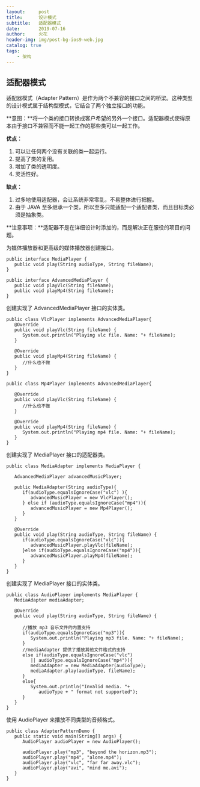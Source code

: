 ```yaml
---
layout:     post
title:      设计模式
subtitle:   适配器模式
date:       2019-07-16
author:     火花
header-img: img/post-bg-ios9-web.jpg
catalog: true
tags:
    - 架构
---
```


## 适配器模式 ##

适配器模式（Adapter Pattern）是作为两个不兼容的接口之间的桥梁。这种类型的设计模式属于结构型模式，它结合了两个独立接口的功能。

**意图：**将一个类的接口转换成客户希望的另外一个接口。适配器模式使得原本由于接口不兼容而不能一起工作的那些类可以一起工作。

**优点：** 

1. 可以让任何两个没有关联的类一起运行。 
2. 提高了类的复用。 
3. 增加了类的透明度。 
4. 灵活性好。

**缺点：**

1. 过多地使用适配器，会让系统非常零乱，不易整体进行把握。
2. 由于 JAVA 至多继承一个类，所以至多只能适配一个适配者类，而且目标类必须是抽象类。

**注意事项：**适配器不是在详细设计时添加的，而是解决正在服役的项目的问题。

为媒体播放器和更高级的媒体播放器创建接口。

	public interface MediaPlayer {
	   public void play(String audioType, String fileName);
	}
	
	public interface AdvancedMediaPlayer { 
	   public void playVlc(String fileName);
	   public void playMp4(String fileName);
	}

创建实现了 AdvancedMediaPlayer 接口的实体类。
	
	public class VlcPlayer implements AdvancedMediaPlayer{
	   @Override
	   public void playVlc(String fileName) {
	      System.out.println("Playing vlc file. Name: "+ fileName);      
	   }
	 
	   @Override
	   public void playMp4(String fileName) {
	      //什么也不做
	   }
	}
	
	public class Mp4Player implements AdvancedMediaPlayer{
	 
	   @Override
	   public void playVlc(String fileName) {
	      //什么也不做
	   }
	 
	   @Override
	   public void playMp4(String fileName) {
	      System.out.println("Playing mp4 file. Name: "+ fileName);      
	   }
	}

创建实现了 MediaPlayer 接口的适配器类。

	public class MediaAdapter implements MediaPlayer {
	 
	   AdvancedMediaPlayer advancedMusicPlayer;
	 
	   public MediaAdapter(String audioType){
	      if(audioType.equalsIgnoreCase("vlc") ){
	         advancedMusicPlayer = new VlcPlayer();       
	      } else if (audioType.equalsIgnoreCase("mp4")){
	         advancedMusicPlayer = new Mp4Player();
	      }  
	   }
	 
	   @Override
	   public void play(String audioType, String fileName) {
	      if(audioType.equalsIgnoreCase("vlc")){
	         advancedMusicPlayer.playVlc(fileName);
	      }else if(audioType.equalsIgnoreCase("mp4")){
	         advancedMusicPlayer.playMp4(fileName);
	      }
	   }
	}

创建实现了 MediaPlayer 接口的实体类。

	public class AudioPlayer implements MediaPlayer {
	   MediaAdapter mediaAdapter; 
	 
	   @Override
	   public void play(String audioType, String fileName) {    
	 
	      //播放 mp3 音乐文件的内置支持
	      if(audioType.equalsIgnoreCase("mp3")){
	         System.out.println("Playing mp3 file. Name: "+ fileName);         
	      } 
	      //mediaAdapter 提供了播放其他文件格式的支持
	      else if(audioType.equalsIgnoreCase("vlc") 
	         || audioType.equalsIgnoreCase("mp4")){
	         mediaAdapter = new MediaAdapter(audioType);
	         mediaAdapter.play(audioType, fileName);
	      }
	      else{
	         System.out.println("Invalid media. "+
	            audioType + " format not supported");
	      }
	   }   
	}

使用 AudioPlayer 来播放不同类型的音频格式。

	public class AdapterPatternDemo {
	   public static void main(String[] args) {
	      AudioPlayer audioPlayer = new AudioPlayer();
	 
	      audioPlayer.play("mp3", "beyond the horizon.mp3");
	      audioPlayer.play("mp4", "alone.mp4");
	      audioPlayer.play("vlc", "far far away.vlc");
	      audioPlayer.play("avi", "mind me.avi");
	   }
	}

